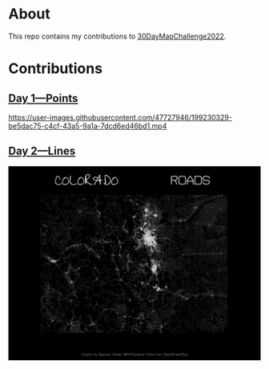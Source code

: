# About

This repo contains my contributions to [30DayMapChallenge2022](https://30daymapchallenge.com/).

# Contributions

## [Day 1—Points](R/day_1_points)

https://user-images.githubusercontent.com/47727946/199230329-be5dac75-c4cf-43a5-9a1a-7dcd6ed46bd1.mp4

## [Day 2—Lines](R/day_2_lines)

![Colorado Roads](plots/day_2/co_roads_titled.png)